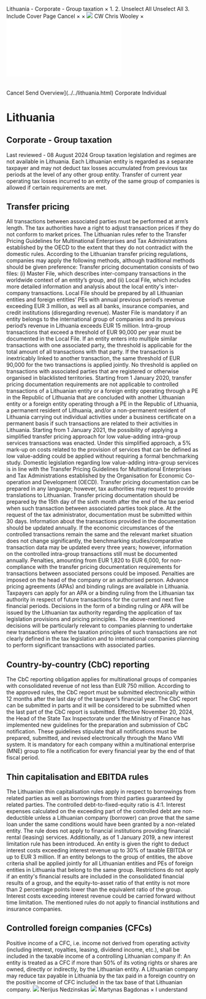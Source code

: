 Lithuania - Corporate - Group taxation
×
1.
2.
Unselect All
Unselect All
3.
Include Cover Page
Cancel
×
×
![](../../-/media/world-wide-tax-summaries/attachments/global---chris-wooley.ashx%3Frev=ac5e5f3223b34096b1afc2a6009c7320&revision=ac5e5f32-23b3-4096-b1af-c2a6009c7320&hash=859B7ADC84DC2CBEC9760E9E6EE7DE6D0A8BFCDF)
CW
Chris Wooley
×
![](group-taxation.html)
######
Cancel
Send
Overview](../../lithuania.html)
Corporate
Individual
# Lithuania
## Corporate - Group taxation
Last reviewed - 08 August 2024
Group taxation legislation and regimes are not available in Lithuania. Each Lithuanian entity is regarded as a separate taxpayer and may not deduct tax losses accumulated from previous tax periods at the level of any other group entity.
Transfer of current year operating tax losses incurred to an entity of the same group of companies is allowed if certain requirements are met.
## Transfer pricing
All transactions between associated parties must be performed at arm’s length. The tax authorities have a right to adjust transaction prices if they do not conform to market prices.
The Lithuanian rules refer to the Transfer Pricing Guidelines for Multinational Enterprises and Tax Administrations established by the OECD to the extent that they do not contradict with the domestic rules.
According to the Lithuanian transfer pricing regulations, companies may apply the following methods, although traditional methods should be given preference:
Transfer pricing documentation consists of two files: (i) Master File, which describes inter-company transactions in the worldwide context of an entity’s group, and (ii) Local File, which includes more detailed information and analysis about the local entity's inter-company transactions.
Local File should be prepared by all Lithuanian entities and foreign entities’ PEs with annual previous period’s revenue exceeding EUR 3 million, as well as all banks, insurance companies, and credit institutions (disregarding revenue).
Master File is mandatory if an entity belongs to the international group of companies and its previous period’s revenue in Lithuania exceeds EUR 15 million.
Intra-group transactions that exceed a threshold of EUR 90,000 per year must be documented in the Local File. If an entity enters into multiple similar transactions with one associated party, the threshold is applicable for the total amount of all transactions with that party. If the transaction is inextricably linked to another transaction, the same threshold of EUR 90,000 for the two transactions is applied jointly. No threshold is applied on transactions with associated parties that are registered or otherwise organised in blacklisted territories.
Starting from 1 January 2020, transfer pricing documentation requirements are not applicable to controlled transactions of a Lithuanian entity or a foreign entity operating through a PE in the Republic of Lithuania that are concluded with another Lithuanian entity or a foreign entity operating through a PE in the Republic of Lithuania, a permanent resident of Lithuania, and/or a non-permanent resident of Lithuania carrying out individual activities under a business certificate on a permanent basis if such transactions are related to their activities in Lithuania.
Starting from 1 January 2021, the possibility of applying a simplified transfer pricing approach for low value-adding intra-group services transactions was enacted. Under this simplified approach, a 5% mark-up on costs related to the provision of services that can be defined as low value-adding could be applied without requiring a formal benchmarking study. Domestic legislation regarding low value-adding intra-group services is in line with the Transfer Pricing Guidelines for Multinational Enterprises and Tax Administrations established by the Organisation for Economic Co-operation and Development (OECD).
Transfer pricing documentation can be prepared in any language; however, tax authorities may request to provide translations to Lithuanian.
Transfer pricing documentation should be prepared by the 15th day of the sixth month after the end of the tax period when such transaction between associated parties took place. At the request of the tax administrator, documentation must be submitted within 30 days.
Information about the transactions provided in the documentation should be updated annually. If the economic circumstances of the controlled transactions remain the same and the relevant market situation does not change significantly, the benchmarking studies/comparative transaction data may be updated every three years; however, information on the controlled intra-group transactions still must be documented annually.
Penalties, amounting from EUR 1,820 to EUR 6,000, for non-compliance with the transfer pricing documentation requirements for transactions between associated persons could be imposed. Penalties are imposed on the head of the company or an authorised person.
Advance pricing agreements (APAs) and binding rulings are available in Lithuania. Taxpayers can apply for an APA or a binding ruling from the Lithuanian tax authority in respect of future transactions for the current and next five financial periods.
Decisions in the form of a binding ruling or APA will be issued by the Lithuanian tax authority regarding the application of tax legislation provisions and pricing principles. The above-mentioned decisions will be particularly relevant to companies planning to undertake new transactions where the taxation principles of such transactions are not clearly defined in the tax legislation and to international companies planning to perform significant transactions with associated parties.
## Country-by-country (CbC) reporting
The CbC reporting obligation applies for multinational groups of companies with consolidated revenue of not less than EUR 750 million. According to the approved rules, the CbC report must be submitted electronically within 12 months after the last day of the taxpayer’s financial year.
The CbC report can be submitted in parts and it will be considered to be submitted when the last part of the CbC report is submitted.
Effective November 20, 2024, the Head of the State Tax Inspectorate under the Ministry of Finance has implemented new guidelines for the preparation and submission of CbC notification. These guidelines stipulate that all notifications must be prepared, submitted, and revised electronically through the Mano VMI system. It is mandatory for each company within a multinational enterprise (MNE) group to file a notification for every financial year by the end of that fiscal period.
## Thin capitalisation and EBITDA rules
The Lithuanian thin capitalisation rules apply in respect to borrowings from related parties as well as borrowings from third parties guaranteed by related parties. The controlled debt-to-fixed-equity ratio is 4:1. Interest expenses calculated on the exceeding part of the controlled debt are non-deductible unless a Lithuanian company (borrower) can prove that the same loan under the same conditions would have been granted by a non-related entity. The rule does not apply to financial institutions providing financial rental (leasing) services.
Additionally, as of 1 January 2019, a new interest limitation rule has been introduced. An entity is given the right to deduct interest costs exceeding interest revenue up to 30% of taxable EBITDA or up to EUR 3 million. If an entity belongs to the group of entities, the above criteria shall be applied jointly for all Lithuanian entities and PEs of foreign entities in Lithuania that belong to the same group. Restrictions do not apply if an entity's financial results are included in the consolidated financial results of a group, and the equity-to-asset ratio of that entity is not more than 2 percentage points lower than the equivalent ratio of the group. Interest costs exceeding interest revenue could be carried forward without time limitation. The mentioned rules do not apply to financial institutions and insurance companies.
## Controlled foreign companies (CFCs)
Positive income of a CFC, i.e. income not derived from operating activity (including interest, royalties, leasing, dividend income, etc.), shall be included in the taxable income of a controlling Lithuanian company if:
An entity is treated as a CFC if more than 50% of its voting rights or shares are owned, directly or indirectly, by the Lithuanian entity.
A Lithuanian company may reduce tax payable in Lithuania by the tax paid in a foreign country on the positive income of CFC included in the tax base of that Lithuanian company.
![](../../-/media/world-wide-tax-summaries/attachments/lithuania---nerijus_nedzinskas.ashx%3Frev=772ebd61a7734bbaa4d3b6f2083d2bbf&revision=772ebd61-a773-4bba-a4d3-b6f2083d2bbf&hash=EAC2D6543DECBDAF68A1EA4D46E4D61F3BD60125)
Nerijus Nedzinskas
![](../../-/media/world-wide-tax-summaries/lithuaniamartynas-bagdonaslithuania--martynas-bagdonaspng20230502103638930.ashx%3Frev=bf93813659174bbfa62a7ba0d3465276&revision=bf938136-5917-4bbf-a62a-7ba0d3465276&hash=B0FAE7E40F81C570D8F29970FDE55CEE6B3C1B2D)
Martynas Bagdonas
×
I understand